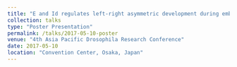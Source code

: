 ```yaml
---
title: "E and Id regulates left-right asymmetric development during embryonic development of *Drosophila*"
collection: talks
type: "Poster Presentation"
permalink: /talks/2017-05-10-poster
venue: "4th Asia Pacific Drosophila Research Conference"
date: 2017-05-10
location: "Convention Center, Osaka, Japan"
---
```


